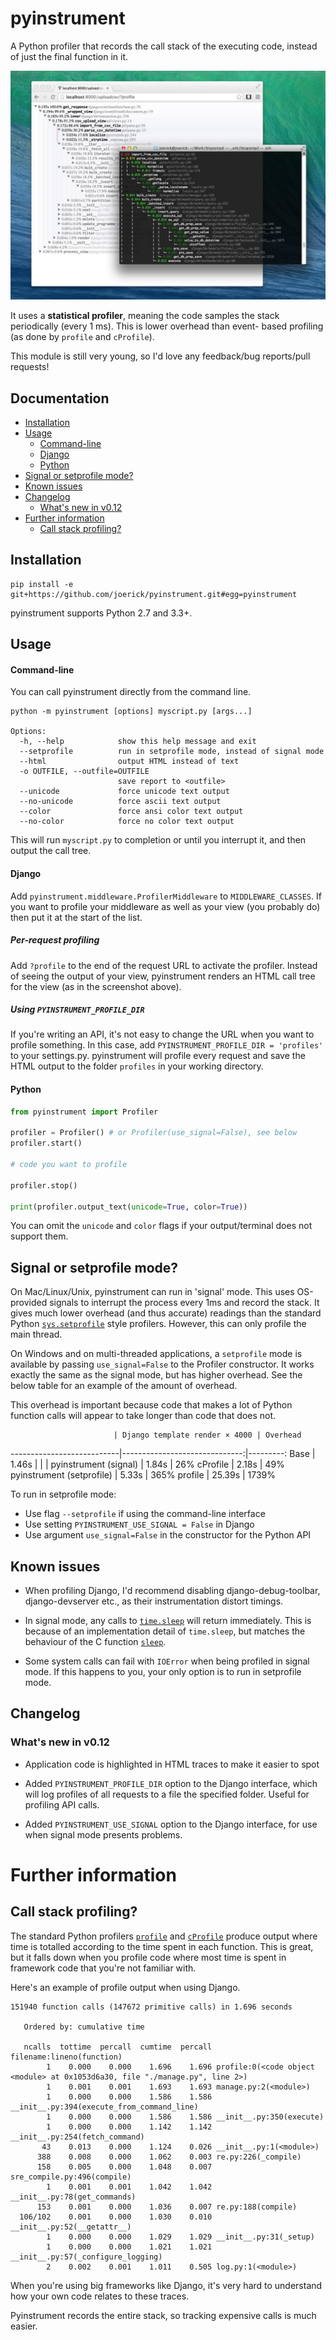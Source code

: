 pyinstrument
============

A Python profiler that records the call stack of the executing code, instead
of just the final function in it.

[![Screenshot](screenshot.jpg)](https://raw.githubusercontent.com/joerick/pyinstrument/master/screenshot.jpg)

It uses a **statistical profiler**, meaning the code samples the stack
periodically (every 1 ms). This is lower overhead than event-
based profiling (as done by `profile` and `cProfile`).

This module is still very young, so I'd love any feedback/bug reports/pull
requests!

Documentation
-------------

* [Installation](#installation)
* [Usage](#usage)
  * [Command-line](#command-line)
  * [Django](#django)
  * [Python](#python)
* [Signal or setprofile mode?](#signal-or-setprofile-mode)
* [Known issues](#known-issues)
* [Changelog](#changelog)
  * [What's new in v0.12](#whats-new-in-v0.12)
* [Further information](#further-information)
  * [Call stack profiling?](#call-stack-profiling)

Installation
------------

    pip install -e git+https://github.com/joerick/pyinstrument.git#egg=pyinstrument

pyinstrument supports Python 2.7 and 3.3+.

Usage
-----

#### Command-line ####

You can call pyinstrument directly from the command line.

    python -m pyinstrument [options] myscript.py [args...]
    
    Options:
      -h, --help            show this help message and exit
      --setprofile          run in setprofile mode, instead of signal mode
      --html                output HTML instead of text
      -o OUTFILE, --outfile=OUTFILE
                            save report to <outfile>
      --unicode             force unicode text output
      --no-unicode          force ascii text output
      --color               force ansi color text output
      --no-color            force no color text output


This will run `myscript.py` to completion or until you interrupt it, and 
then output the call tree.

#### Django ####
    
Add `pyinstrument.middleware.ProfilerMiddleware` to `MIDDLEWARE_CLASSES`.
If you want to profile your middleware as well as your view (you probably
do) then put it at the start of the list.

##### Per-request profiling #####

Add `?profile` to the end of the request URL to activate the profiler. 
Instead of seeing the output of your view, pyinstrument renders an HTML
call tree for the view (as in the screenshot above).

##### Using `PYINSTRUMENT_PROFILE_DIR` #####

If you're writing an API, it's not easy to change the URL when you want
to profile something. In this case, add 
`PYINSTRUMENT_PROFILE_DIR = 'profiles'` to your settings.py.
pyinstrument will profile every request and save the HTML output to the
folder `profiles` in your working directory.

#### Python ####

```python
from pyinstrument import Profiler

profiler = Profiler() # or Profiler(use_signal=False), see below
profiler.start()

# code you want to profile

profiler.stop()

print(profiler.output_text(unicode=True, color=True))
```

You can omit the `unicode` and `color` flags if your output/terminal does
not support them.

Signal or setprofile mode?
--------------------------

On Mac/Linux/Unix, pyinstrument can run in 'signal' mode. This uses 
OS-provided signals to interrupt the process every 1ms and record the stack. 
It gives much lower overhead (and thus accurate) readings than the standard
Python [`sys.setprofile`][setprofile] style profilers. However, this can
only profile the main thread.

On Windows and on multi-threaded applications, a `setprofile` mode is
available by passing `use_signal=False` to the Profiler constructor. It works
exactly the same as the signal mode, but has higher overhead. See the below
table for an example of the amount of overhead.

[setprofile]: https://docs.python.org/2/library/sys.html#sys.setprofile

This overhead is important because code that makes a lot of Python function
calls will appear to take longer than code that does not.

                           | Django template render × 4000 | Overhead
---------------------------|------------------------------:|---------:
Base                       |                         1.46s | 
                           |                               |
pyinstrument (signal)      |                         1.84s |      26%
cProfile                   |                         2.18s |      49%
pyinstrument (setprofile)  |                         5.33s |     365%
profile                    |                        25.39s |    1739%

To run in setprofile mode:

* Use flag `--setprofile` if using the command-line interface
* Use setting `PYINSTRUMENT_USE_SIGNAL = False` in Django
* Use argument `use_signal=False` in the constructor for the Python API

Known issues
------------

-   When profiling Django, I'd recommend disabling django-debug-toolbar,
    django-devserver etc., as their instrumentation distort timings.
    
-   In signal mode, any calls to [`time.sleep`][pysleep] will return
    immediately. This is because of an implementation detail of `time.sleep`,
    but matches the behaviour of the C function [`sleep`][csleep].

-   Some system calls can fail with `IOError` when being profiled in signal
    mode. If this happens to you, your only option is to run in setprofile 
    mode.

[pysleep]: https://docs.python.org/2/library/time.html#time.sleep
[csleep]: http://pubs.opengroup.org/onlinepubs/009695399/functions/sleep.html

Changelog
---------

### What's new in v0.12 ###

-   Application code is highlighted in HTML traces to make it easier to spot

-   Added `PYINSTRUMENT_PROFILE_DIR` option to the Django interface, which 
    will log profiles of all requests to a file the specified folder. Useful
    for profiling API calls.
    
-   Added `PYINSTRUMENT_USE_SIGNAL` option to the Django interface, for use
    when signal mode presents problems.

Further information
===================

Call stack profiling?
---------------------

The standard Python profilers [`profile`][1] and [`cProfile`][2] produce
output where time is totalled according to the time spent in each function.
This is great, but it falls down when you profile code where most time is
spent in framework code that you're not familiar with.

[1]: http://docs.python.org/2/library/profile.html#module-profile
[2]: http://docs.python.org/2/library/profile.html#module-cProfile

Here's an example of profile output when using Django.

    151940 function calls (147672 primitive calls) in 1.696 seconds

       Ordered by: cumulative time

       ncalls  tottime  percall  cumtime  percall filename:lineno(function)
            1    0.000    0.000    1.696    1.696 profile:0(<code object <module> at 0x1053d6a30, file "./manage.py", line 2>)
            1    0.001    0.001    1.693    1.693 manage.py:2(<module>)
            1    0.000    0.000    1.586    1.586 __init__.py:394(execute_from_command_line)
            1    0.000    0.000    1.586    1.586 __init__.py:350(execute)
            1    0.000    0.000    1.142    1.142 __init__.py:254(fetch_command)
           43    0.013    0.000    1.124    0.026 __init__.py:1(<module>)
          388    0.008    0.000    1.062    0.003 re.py:226(_compile)
          158    0.005    0.000    1.048    0.007 sre_compile.py:496(compile)
            1    0.001    0.001    1.042    1.042 __init__.py:78(get_commands)
          153    0.001    0.000    1.036    0.007 re.py:188(compile)
      106/102    0.001    0.000    1.030    0.010 __init__.py:52(__getattr__)
            1    0.000    0.000    1.029    1.029 __init__.py:31(_setup)
            1    0.000    0.000    1.021    1.021 __init__.py:57(_configure_logging)
            2    0.002    0.001    1.011    0.505 log.py:1(<module>)


When you're using big frameworks like Django, it's very hard to understand how
your own code relates to these traces.

Pyinstrument records the entire stack, so tracking expensive calls is much
easier.
